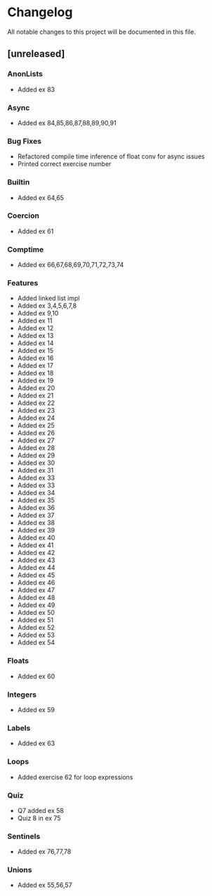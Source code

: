 # Changelog

All notable changes to this project will be documented in this file.

## [unreleased]

### AnonLists

- Added ex 83

### Async

- Added ex 84,85,86,87,88,89,90,91

### Bug Fixes

- Refactored compile time inference of float conv for async issues
- Printed correct exercise number

### Builtin

- Added ex 64,65

### Coercion

- Added ex 61

### Comptime

- Added ex 66,67,68,69,70,71,72,73,74

### Features

- Added linked list impl
- Added ex 3,4,5,6,7,8
- Added ex 9,10
- Added ex 11
- Added ex 12
- Added ex 13
- Added ex 14
- Added ex 15
- Added ex 16
- Added ex 17
- Added ex 18
- Added ex 19
- Added ex 20
- Added ex 21
- Added ex 22
- Added ex 23
- Added ex 24
- Added ex 25
- Added ex 26
- Added ex 27
- Added ex 28
- Added ex 29
- Added ex 30
- Added ex 31
- Added ex 33
- Added ex 33
- Added ex 34
- Added ex 35
- Added ex 36
- Added ex 37
- Added ex 38
- Added ex 39
- Added ex 40
- Added ex 41
- Added ex 42
- Added ex 43
- Added ex 44
- Added ex 45
- Added ex 46
- Added ex 47
- Added ex 48
- Added ex 49
- Added ex 50
- Added ex 51
- Added ex 52
- Added ex 53
- Added ex 54

### Floats

- Added ex 60

### Integers

- Added ex 59

### Labels

- Added ex 63

### Loops

- Added exercise 62 for loop expressions

### Quiz

- Q7 added ex 58
- Quiz 8 in ex 75

### Sentinels

- Added ex 76,77,78

### Unions

- Added ex 55,56,57

<!-- generated by git-cliff -->
